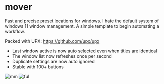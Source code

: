 # mover
 Fast and precise preset locations for windows. I hate the default system of windows 11 window management.
 A simple template to begin automating a workflow.

Packed with UPX: https://github.com/upx/upx

 - Last window active is now auto selected even when titles are identical
 - The window list now refreshes once per second
 - Duplicate settings are now auto ignored
 - Stable with 100+ buttons
 
![mm](https://github.com/samcoble/mover/assets/32228102/ace37099-efc8-47d3-8326-532754b6a16f)
![ful](https://github.com/samcoble/mover/assets/32228102/750013cb-ed33-4787-9f49-63435bc79042)

